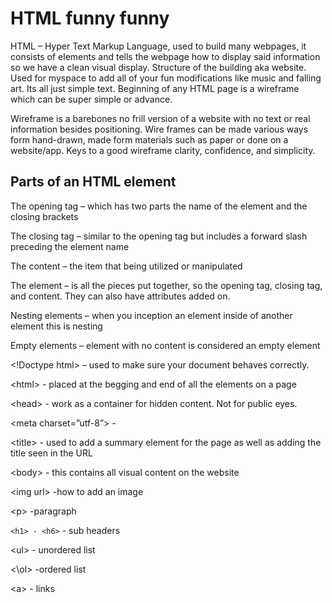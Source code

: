 # HTML funny funny
HTML – Hyper Text Markup Language, used to build many webpages, it consists of elements and tells the webpage how to display said information so we have a clean visual display. Structure of the building aka website. Used for myspace to add all of your fun modifications like music and falling art. Its all just simple text. Beginning of any HTML page is a wireframe which can be super simple or advance.

Wireframe is a barebones no frill version of a website with no text or real information besides positioning.  Wire frames can be made various ways form hand-drawn, made form materials such as paper or done on a website/app. Keys to a good wireframe clarity, confidence, and simplicity.

## Parts of an HTML element

The opening tag – which has two parts the name of the element and the closing brackets

The closing tag – similar to the opening tag but includes a forward slash preceding the element name

The content – the item that being utilized or manipulated

The element – is all the pieces put together, so the opening tag, closing tag, and content. They can also have attributes added on.

Nesting elements – when you inception an element inside of another element this is nesting

Empty elements – element with no content is considered an empty element

\<!Doctype html> – used to make sure your document behaves correctly.

\<html></html> - placed at the begging and end of all the elements on a page 

\<head></head> - work as a container for hidden content. Not for public eyes.

\<meta charset=”utf-8”> - 

\<title></title> - used to add a summary element for the page as well as adding the title seen in the URL

\<body></body> - this contains all visual content on the website

\<img url> -how to add an image

\<p> -paragraph

`<h1> - <h6>` - sub headers

\<ul> - unordered list

<\ol> -ordered list

\<a> - links
